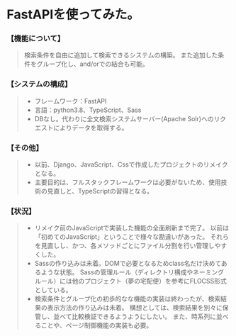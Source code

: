 
# FastAPIを使ってみた。

### 【機能について】
  >検索条件を自由に追加して検索できるシステムの構築。
  >また追加した条件をグループ化し、and/orでの結合も可能。

### 【システムの構成】
   >*  フレームワーク：FastAPI
   >*  言語：python3.8、TypeScript、Sass
   >*  DBなし。代わりに全文検索システムサーバー(Apache Solr)へのリクエストによりデータを取得する。

### 【その他】
   >* 以前、Django、JavaScript、Cssで作成したプロジェクトのリメイクとなる。
   >* 主要目的は、フルスタックフレームワークは必要がないため、使用技術の見直しと、TypeScriptの習得となる。

### 【状況】
   >* リメイク前のJavaScriptで実装した機能の全面刷新まで完了。
   以前は「初めてのJavaScript」ということで様々な勘違いがあった。
   それらを見直しし、かつ、各メソッドごとにファイル分割を行い管理しやすくした。
   >* Sassの作り込みは未着。DOMで必要となるためclass名だけ決めてあるような状態。
   Sassの管理ルール（ディレクトリ構成やネーミングルール）には他のプロジェクト（夢の宅配便）を参考にFLOCSS形式としている。
   >* 検索条件とグループ化の初歩的なな機能の実装は終わったが、検索結果の表示方法の作り込みは未着。
   構想としては、検索結果を別々に保管し、並べて比較検証できるようようにしたい。
   また、時系列に並べることや、ページ制御機能の実装も必要。
